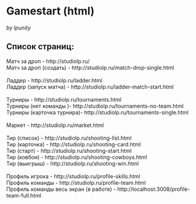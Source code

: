 # Gamestart (html)
<i>by lpunity</i>

<h2>Список страниц:</h2>
Матч за дроп - http://studiolp.ru/ <br>
Матч за дроп (создать) - http://studiolp.ru/match-drop-single.html<br>
<br>
Ладдер -  http://studiolp.ru/ladder.html<br>
Ладдер (запуск матча) -  http://studiolp.ru/ladder-match-start.html<br>
<br>
Турниры -  http://studiolp.ru/tournaments.html<br>
Турниры (нет команды )-  http://studiolp.ru/tournaments-no-team.html<br>
Турниры (карточка турнира)-  http://studiolp.ru/tournaments-single.html<br>
<br>
Маркет - http://studiolp.ru/market.html<br>
<br>
Тир (список) -  http://studiolp.ru/shooting-list.html<br>
Тир (карточка) -  http://studiolp.ru/shooting-card.html<br>
Тир (старт) -  http://studiolp.ru/shooting-start.html<br>
Тир (ковбои) -  http://studiolp.ru/shooting-cowboys.html<br>
Тир (выигрыш) -  http://studiolp.ru/shooting-win.html<br>
<br>
Профиль игрока - http://studiolp.ru/profile-skills.html<br>
Профиль команды - http://studiolp.ru/profile-team.html<br>
Профиль команды весь экран (в работе) - http://localhost:3008/profile-team-full.html<br>
